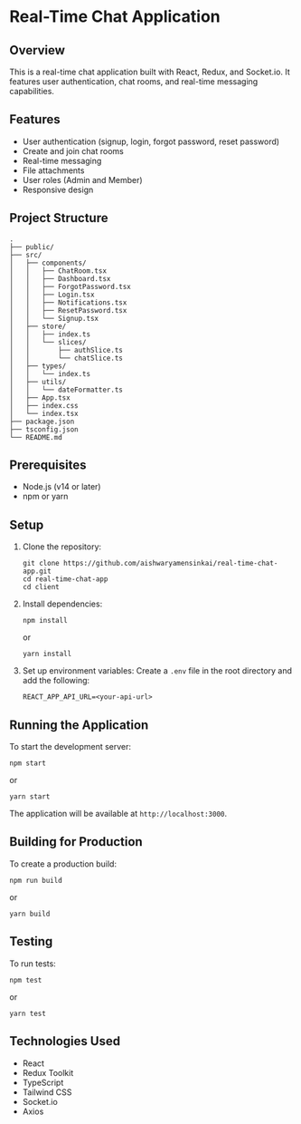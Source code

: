 # Real-Time Chat Application

## Overview

This is a real-time chat application built with React, Redux, and Socket.io. It features user authentication, chat rooms, and real-time messaging capabilities.

## Features

- User authentication (signup, login, forgot password, reset password)
- Create and join chat rooms
- Real-time messaging
- File attachments
- User roles (Admin and Member)
- Responsive design

## Project Structure

```
.
├── public/
├── src/
│   ├── components/
│   │   ├── ChatRoom.tsx
│   │   ├── Dashboard.tsx
│   │   ├── ForgotPassword.tsx
│   │   ├── Login.tsx
│   │   ├── Notifications.tsx
│   │   ├── ResetPassword.tsx
│   │   └── Signup.tsx
│   ├── store/
│   │   ├── index.ts
│   │   └── slices/
│   │       ├── authSlice.ts
│   │       └── chatSlice.ts
│   ├── types/
│   │   └── index.ts
│   ├── utils/
│   │   └── dateFormatter.ts
│   ├── App.tsx
│   ├── index.css
│   └── index.tsx
├── package.json
├── tsconfig.json
└── README.md
```

## Prerequisites

- Node.js (v14 or later)
- npm or yarn

## Setup

1. Clone the repository:

   ```
   git clone https://github.com/aishwaryamensinkai/real-time-chat-app.git
   cd real-time-chat-app
   cd client
   ```

2. Install dependencies:

   ```
   npm install
   ```

   or

   ```
   yarn install
   ```

3. Set up environment variables:
   Create a `.env` file in the root directory and add the following:
   ```
   REACT_APP_API_URL=<your-api-url>
   ```

## Running the Application

To start the development server:

```
npm start
```

or

```
yarn start
```

The application will be available at `http://localhost:3000`.

## Building for Production

To create a production build:

```
npm run build
```

or

```
yarn build
```

## Testing

To run tests:

```
npm test
```

or

```
yarn test
```

## Technologies Used

- React
- Redux Toolkit
- TypeScript
- Tailwind CSS
- Socket.io
- Axios
